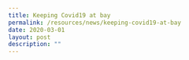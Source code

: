 ```yaml
---
title: Keeping Covid19 at bay
permalink: /resources/news/keeping-covid19-at-bay
date: 2020-03-01
layout: post
description: ""
---
```

